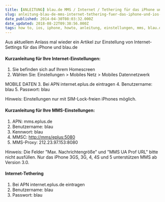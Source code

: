 ```yaml
---
title: [ANLEITUNG] blau.de MMS / Internet / Tethering für das iPhone und iOS 7
slug: anleitung-blau-de-mms-internet-tethering-fuer-das-iphone-und-ios-7
date_published: 2014-04-30T08:03:32.000Z
date_updated: 2018-08-22T09:38:56.000Z
tags: how to, ios, iphone, howto, anleitung, einstellungen, mms, blau.de, tethering, internet
---
```


Aus aktuellem Anlass mal wieder ein Artikel zur Einstellung von Internet-Settings für das iPhone und blau.de 

#### Kurzanleitung für Ihre Internet-Einstellungen:

1. Sie befinden sich auf Ihrem Homescreen
2. Wählen Sie: Einstellungen > Mobiles Netz > Mobiles Datennetzwerk

MOBILE DATEN
3. Bei APN internet.eplus.de eintragen
4. Benutzername: blau
5. Passwort: blau

Hinweis: Einstellungen nur mit SIM-Lock-freien iPhones möglich.

#### Kurzanleitung für Ihre MMS-Einstellungen:

1. APN: mms.eplus.de
2. Benutzername: blau
3. Kennwort: blau
4. MMSC: [http://mms/eplus:5080](http://mms/eplus:5080)
5. MMS-Proxy: 212.23.97.153:8080

Hinweis: Die Felder "Max. Nachrichtengröße" und "MMS UA Prof URL" bitte nicht ausfüllen. Nur das iPhone 3GS, 3G, 4, 4S und 5 unterstützen MMS ab Version 3.0.

#### Internet-Tethering

1. Bei APN internet.eplus.de eintragen
2. Benutzername: blau
3. Passwort: blau

